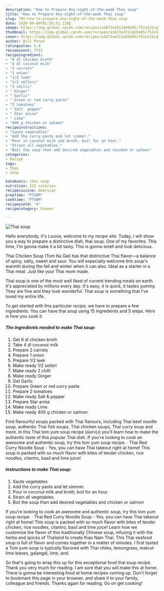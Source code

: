```yaml
---
description: "How to Prepare Any-night-of-the-week Thai soup"
title: "How to Prepare Any-night-of-the-week Thai soup"
slug: 795-how-to-prepare-any-night-of-the-week-thai-soup
date: 2020-09-04T01:55:51.110Z
image: https://img-global.cpcdn.com/recipes/a1673ad311ab9a05/751x532cq70/thai-soup-recipe-main-photo.jpg
thumbnail: https://img-global.cpcdn.com/recipes/a1673ad311ab9a05/751x532cq70/thai-soup-recipe-main-photo.jpg
cover: https://img-global.cpcdn.com/recipes/a1673ad311ab9a05/751x532cq70/thai-soup-recipe-main-photo.jpg
author: Bill Perez
ratingvalue: 4.8
reviewcount: 7713
recipeingredient:
- "6 dl chicken broth"
- "4 dl coconut milk"
- "2 carrots"
- "1 onion"
- "1/2 leek"
- "1/2 selleri"
- "2 chilli"
- " Ginger"
- " Garlic"
- " Green or red curry paste"
- "2 tomatoes"
- " Salt  pepper"
- " Star anise"
- " Lime"
- "400 g chicken or salmon"
recipeinstructions:
- "Saute vegetables"
- "Add the curry paste and let simmer."
- "Pour in coconut milk and broth, boil for an hour."
- "Strain all vegetables."
- "Boil the soup then add desired vegetables and chicken or salmon"
categories:
- Recipe
tags:
- thai
- soup

katakunci: thai soup 
nutrition: 215 calories
recipecuisine: American
preptime: "PT26M"
cooktime: "PT48M"
recipeyield: "4"
recipecategory: Dinner

---
```



![Thai soup](https://img-global.cpcdn.com/recipes/a1673ad311ab9a05/751x532cq70/thai-soup-recipe-main-photo.jpg)

Hello everybody, it's Louise, welcome to my recipe site. Today, I will show you a way to prepare a distinctive dish, thai soup. One of my favorites. This time, I'm gonna make it a bit tasty. This is gonna smell and look delicious.

Thai Chicken Soup (Tom Ka Gai) has that distinctive Thai flavor—a balance of spicy, salty, sweet and sour. You will especially welcome this soup&#39;s warmth during the fall and winter when it can also. Ideal as a starter in a Thai meal. Just like your Thai mom made.

Thai soup is one of the most well liked of current trending meals on earth. It's appreciated by millions every day. It's easy, it is quick, it tastes yummy. They are fine and they look wonderful. Thai soup is something that I've loved my entire life.


To get started with this particular recipe, we have to prepare a few ingredients. You can have thai soup using 15 ingredients and 5 steps. Here is how you cook it.

<!--inarticleads1-->

##### The ingredients needed to make Thai soup:

1. Get 6 dl chicken broth
1. Take 4 dl coconut milk
1. Prepare 2 carrots
1. Prepare 1 onion
1. Prepare 1/2 leek
1. Make ready 1/2 selleri
1. Make ready 2 chilli
1. Make ready  Ginger
1. Get  Garlic
1. Prepare  Green or red curry paste
1. Prepare 2 tomatoes
1. Make ready  Salt &amp; pepper
1. Prepare  Star anise
1. Make ready  Lime
1. Make ready 400 g chicken or salmon


Find flavourful soups packed with Thai flavours, including Thai beef noodle soup, authentic Thai fish soups, Thai chicken soups, Thai curry soup and more. In this Thai tom yum soup recipe (ต้มยำกุ้ง) you&#39;ll learn how to make the authentic taste of this popular Thai dish. If you&#39;re looking to cook an awesome and authentic soup, try this tom yum soup recipe. · Thai Red Curry Noodle Soup - Yes, you can have Thai takeout right at home! This soup is packed with so much flavor with bites of tender chicken, rice noodles, cilantro, basil and lime juice! 

<!--inarticleads2-->

##### Instructions to make Thai soup:

1. Saute vegetables
1. Add the curry paste and let simmer.
1. Pour in coconut milk and broth, boil for an hour.
1. Strain all vegetables.
1. Boil the soup then add desired vegetables and chicken or salmon


If you&#39;re looking to cook an awesome and authentic soup, try this tom yum soup recipe. · Thai Red Curry Noodle Soup - Yes, you can have Thai takeout right at home! This soup is packed with so much flavor with bites of tender chicken, rice noodles, cilantro, basil and lime juice! Learn how we customize the flavor of this traditionally Chinese soup, infusing it with the herbs and spices of Thailand to create Kiao Nam Thai. This Thai seafood soup is full of flavor and comes together in a matter of minutes. I first tasted a Tom yum soup is typically flavored with Thai chiles, lemongrass, makrut lime leaves, galangal, lime, and. 

So that's going to wrap this up for this exceptional food thai soup recipe. Thank you very much for reading. I am sure that you will make this at home. There is gonna be interesting food at home recipes coming up. Don't forget to bookmark this page in your browser, and share it to your family, colleague and friends. Thanks again for reading. Go on get cooking!
